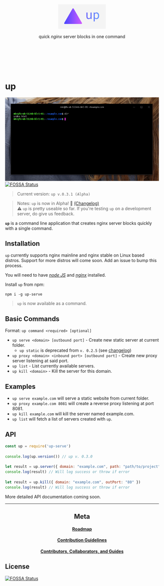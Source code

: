 <br /><br /><br /><br /><br />

<p alt="up—quick server blocks in one command" align="center"><img height="80"src="assets/icon.png"></p>

<p align="center">quick <em>nginx</em> server blocks in one command</p>

<br /><br /><br /><br /><br />

# up

![A quick demo](assets/demo.gif)
[![FOSSA Status](https://app.fossa.io/api/projects/git%2Bgithub.com%2Fcodefeathers%2Fup-serve.svg?type=shield)](https://app.fossa.io/projects/git%2Bgithub.com%2Fcodefeathers%2Fup-serve?ref=badge_shield)


> Current version: `up v.0.3.1 (Alpha)`

> Notes: `up` is now in Alpha! 🎉 [(Changelog)](/docs/Changelog.md)\
> ⚠️ `up` is pretty useable so far. If you're testing `up` on a development server, do give us feedback.

**`up`** is a command line application that creates nginx server blocks quickly with a single command.


## Installation

`up` currently supports nginx mainline and nginx stable on Linux based distros. Support for more distros will come soon. Add an issue to bump this process. 

You will need to have [_node JS_](https://nodejs.org) and [_nginx_](https://nginx.org) installed.

Install `up` from npm:

`npm i -g up-serve`

> `up` is now available as a command.

## Basic Commands

Format: `up command <required> [optional]`

- `up serve <domain> [outbound port]` - Create new static server at current folder.
	- `up static` is deprecated from `v. 0.2.5` (see [changelog](/docs/CHANGELOG.md))
- `up proxy <domain> <inbound port> [outbound port]` - Create new proxy server listening at said port.
- `up list` - List currently available servers.
- `up kill <domain>` - Kill the server for this domain.

## Examples

- `up serve example.com` will serve a static website from current folder.
- `up proxy example.com 8081` will create a reverse proxy listening at port 8081.
- `up kill example.com` will kill the server named example.com.
- `up list` will fetch a list of servers created with `up`.

## API

```JavaScript
const up = require('up-serve')

console.log(up.version()) // up v. 0.3.0

let result = up.server({ domain: "example.com", path: "path/to/project", outPort: "80" })
console.log(result) // Will log success or throw if error

let result = up.kill({ domain: "example.com", outPort: "80" })
console.log(result) // Will log success or throw if error
```

More detailed API documentation coming soon.

---

<h2 align="center">Meta</h2>

<h4 align="center"><a href="/docs/Roadmap.MD">Roadmap</a></h4>

<h4 align="center"><a href="Contributing.MD">Contribution Guidelines</a></h4>

<h4 align="center"><a href="/docs/Contributors.md">Contributors, Collaborators, and Guides</a></h4>


## License
[![FOSSA Status](https://app.fossa.io/api/projects/git%2Bgithub.com%2Fcodefeathers%2Fup-serve.svg?type=large)](https://app.fossa.io/projects/git%2Bgithub.com%2Fcodefeathers%2Fup-serve?ref=badge_large)